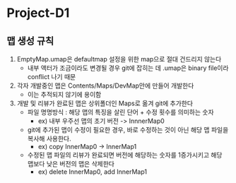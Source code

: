 # Project-D1

맵 생성 규칙
-

1. EmptyMap.umap은 defaultmap 설정을 위한 map으로 절대 건드리지 않는다
   - 내부 액터가 조금이라도 변경될 경우 git에 잡히는 데 .umap은 binary file이라 conflict 나기 때문
2. 각자 개발중인 맵은 Contents/Maps/DevMap안에 만들어 개발한다
   - 이는 추적되지 않기에 용이함
3. 개발 및 리뷰가 완료된 맵은 상위폴더인 Maps로 옮겨 git에 추가한다
   - 파일 명명방식 : 해당 맵의 특징을 살린 단어 + 수정 횟수를 의미하는 숫자
     - ex) 내부 우주선 맵의 초기 버전 -> InnnerMap0
   - git에 추가된 맵이 수정이 필요한 경우, 바로 수정하는 것이 아닌 해당 맵 파일을 복사해 사용한다.
     - ex) copy InnerMap0 -> InnerMap1
   - 수정된 맵 파일의 리뷰가 완료되면 버전에 해당하는 숫자를 1증가시키고 해당 맵보다 낮은 버전의 맵은 삭제한다
     - ex) delete InnerMap0, add InnerMap1
  

